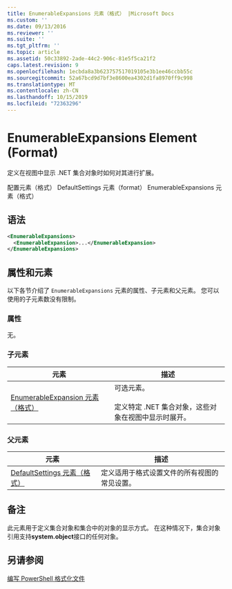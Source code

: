 ```yaml
---
title: EnumerableExpansions 元素（格式） |Microsoft Docs
ms.custom: ''
ms.date: 09/13/2016
ms.reviewer: ''
ms.suite: ''
ms.tgt_pltfrm: ''
ms.topic: article
ms.assetid: 50c33892-2ade-44c2-906c-81e5f5ca21f2
caps.latest.revision: 9
ms.openlocfilehash: 1ecbda8a3b623757517019105e3b1ee46ccbb55c
ms.sourcegitcommit: 52a67bcd9d7bf3e8600ea4302d1fa8970ff9c998
ms.translationtype: MT
ms.contentlocale: zh-CN
ms.lasthandoff: 10/15/2019
ms.locfileid: "72363296"
---
```

# <a name="enumerableexpansions-element-format"></a>EnumerableExpansions Element (Format)

定义在视图中显示 .NET 集合对象时如何对其进行扩展。

配置元素（格式） DefaultSettings 元素（format） EnumerableExpansions 元素（格式）

## <a name="syntax"></a>语法

```xml
<EnumerableExpansions>
  <EnumerableExpansion>...</EnumerableExpansion>
</EnumerableExpansions>
```

## <a name="attributes-and-elements"></a>属性和元素

以下各节介绍了 `EnumerableExpansions` 元素的属性、子元素和父元素。 您可以使用的子元素数没有限制。

### <a name="attributes"></a>属性

无。

### <a name="child-elements"></a>子元素

|元素|描述|
|-------------|-----------------|
|[EnumerableExpansion 元素（格式）](./enumerableexpansion-element-format.md)|可选元素。<br /><br /> 定义特定 .NET 集合对象，这些对象在视图中显示时展开。|

### <a name="parent-elements"></a>父元素

|元素|描述|
|-------------|-----------------|
|[DefaultSettings 元素（格式）](./defaultsettings-element-format.md)|定义适用于格式设置文件的所有视图的常见设置。|

## <a name="remarks"></a>备注

此元素用于定义集合对象和集合中的对象的显示方式。 在这种情况下，集合对象引用支持**system.object**接口的任何对象。

## <a name="see-also"></a>另请参阅

[编写 PowerShell 格式化文件](./writing-a-powershell-formatting-file.md)
